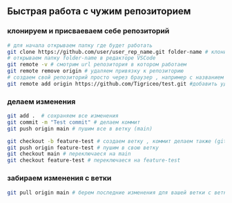 ## Быстрая работа с чужим репозиторием

### клонируем и присваеваем себе репозиторий

``` bash
# для начала открываем папку где будет работать
git clone https://github.com/user/user_rep_name.git folder-name # клонировать репозиторий в папку , где folder-name название папки
# открываем папку folder-name в редакторе VSCode
git remote -v # смотрим url репозитория в котором работаем
git remote remove origin # удаляем привязку к репозиторию
# создаем свой репозиторий просто через браузер , например с названием test
git remote add origin https://github.com/Tigriceo/test.git #добавить удалённый репозиторий что мы создали
```
### делаем изменения
``` bash
git add .  # сохраняем все изменения
git commit -m "Test commit" # делаем коммит
git push origin main # пушим все в ветку (main)

git checkout -b feature-test # создаем ветку , коммит делаем также (git add . и git commit -m "Test commit")
git push origin feature-test # пушим в свою ветку
git checkout main # переключаеся на main
git checkout feature-test # переключаеся на feature-test
```
### забираем изменения с ветки
``` bash
git pull origin main # берем последние изменения для вашей ветки с ветки main
```
